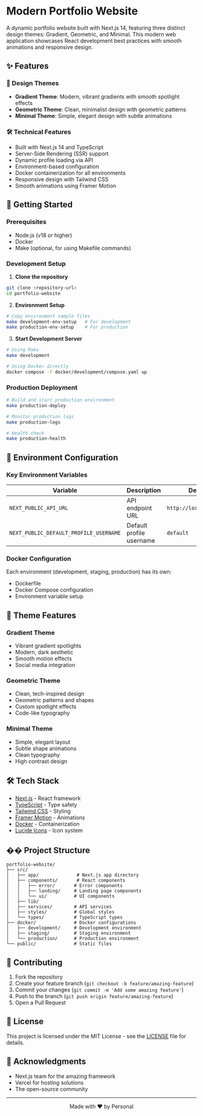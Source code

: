 # Modern Portfolio Website

A dynamic portfolio website built with Next.js 14, featuring three distinct design themes: Gradient, Geometric, and Minimal. This modern web application showcases React development best practices with smooth animations and responsive design.

## ✨ Features

### 🎨 Design Themes

- **Gradient Theme**: Modern, vibrant gradients with smooth spotlight effects
- **Geometric Theme**: Clean, minimalist design with geometric patterns
- **Minimal Theme**: Simple, elegant design with subtle animations

### 🛠 Technical Features

- Built with Next.js 14 and TypeScript
- Server-Side Rendering (SSR) support
- Dynamic profile loading via API
- Environment-based configuration
- Docker containerization for all environments
- Responsive design with Tailwind CSS
- Smooth animations using Framer Motion

## 🚀 Getting Started

### Prerequisites

- Node.js (v18 or higher)
- Docker
- Make (optional, for using Makefile commands)

### Development Setup

1. **Clone the repository**

```bash
git clone <repository-url>
cd portfolio-website
```

2. **Environment Setup**

```bash
# Copy environment sample files
make development-env-setup   # For development
make production-env-setup    # For production
```

3. **Start Development Server**

```bash
# Using Make
make development

# Using Docker directly
docker compose -f docker/development/compose.yaml up
```

### Production Deployment

```bash
# Build and start production environment
make production-deploy

# Monitor production logs
make production-logs

# Health check
make production-health
```

## 🔧 Environment Configuration

### Key Environment Variables

| Variable                               | Description              | Default                 |
| -------------------------------------- | ------------------------ | ----------------------- |
| `NEXT_PUBLIC_API_URL`                  | API endpoint URL         | `http://localhost:8000` |
| `NEXT_PUBLIC_DEFAULT_PROFILE_USERNAME` | Default profile username | `default`               |

### Docker Configuration

Each environment (development, staging, production) has its own:

- Dockerfile
- Docker Compose configuration
- Environment variable setup

## 🎨 Theme Features

### Gradient Theme

- Vibrant gradient spotlights
- Modern, dark aesthetic
- Smooth motion effects
- Social media integration

### Geometric Theme

- Clean, tech-inspired design
- Geometric patterns and shapes
- Custom spotlight effects
- Code-like typography

### Minimal Theme

- Simple, elegant layout
- Subtle shape animations
- Clean typography
- High contrast design

## 🛠️ Tech Stack

- [Next.js](https://nextjs.org/) - React framework
- [TypeScript](https://www.typescriptlang.org/) - Type safety
- [Tailwind CSS](https://tailwindcss.com/) - Styling
- [Framer Motion](https://www.framer.com/motion/) - Animations
- [Docker](https://www.docker.com/) - Containerization
- [Lucide Icons](https://lucide.dev/) - Icon system

## �� Project Structure

```
portfolio-website/
├── src/
│   ├── app/              # Next.js app directory
│   ├── components/       # React components
│   │   ├── error/       # Error components
│   │   ├── landing/     # Landing page components
│   │   └── ui/          # UI components
│   ├── lib/
│   ├── services/        # API services
│   ├── styles/          # Global styles
│   └── types/           # TypeScript types
├── docker/              # Docker configurations
│   ├── development/     # Development environment
│   ├── staging/         # Staging environment
│   └── production/      # Production environment
└── public/              # Static files
```

## 🤝 Contributing

1. Fork the repository
2. Create your feature branch (`git checkout -b feature/amazing-feature`)
3. Commit your changes (`git commit -m 'Add some amazing feature'`)
4. Push to the branch (`git push origin feature/amazing-feature`)
5. Open a Pull Request

## 📄 License

This project is licensed under the MIT License - see the [LICENSE](LICENSE) file for details.

## 🙏 Acknowledgments

- Next.js team for the amazing framework
- Vercel for hosting solutions
- The open-source community

---

<p align="center">
Made with ❤️ by Personal
</p>
